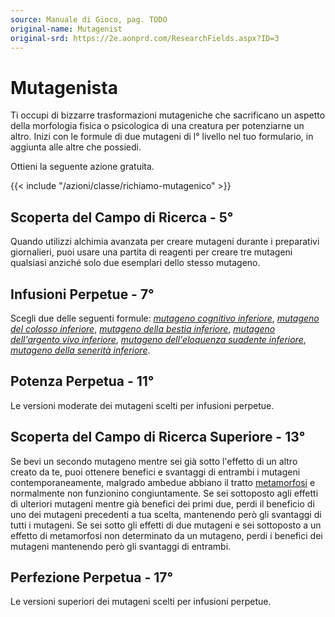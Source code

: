 ```yaml
---
source: Manuale di Gioco, pag. TODO
original-name: Mutagenist
original-srd: https://2e.aonprd.com/ResearchFields.aspx?ID=3
---
```


# Mutagenista

Ti occupi di bizzarre trasformazioni mutageniche che sacrificano un aspetto
della morfologia fisica o psicologica di una creatura per potenziarne un altro.
Inizi con le formule di due mutageni di l° livello nel tuo formulario, in
aggiunta alle altre che possiedi.

Ottieni la seguente azione gratuita.

{{< include "/azioni/classe/richiamo-mutagenico" >}}

## Scoperta del Campo di Ricerca - 5°

Quando utilizzi alchimia avanzata per creare mutageni durante i preparativi
giornalieri, puoi usare una partita di reagenti per creare tre mutageni
qualsiasi anziché solo due esemplari dello stesso mutageno.

## Infusioni Perpetue - 7°

Scegli due delle seguenti formule:
_[mutageno cognitivo inferiore](/equipaggiamento/mutageno-cognitivo)_,
_[mutageno del colosso inferiore](/equipaggiamento/mutageno-del-colosso)_,
_[mutageno della bestia inferiore](/equipaggiamento/mutageno-della-bestia)_,
_[mutageno dell'argento vivo inferiore](/equipaggiamento/mutageno-dell-argento-vivo)_,
_[mutageno dell'eloquenza suadente inferiore](/equipaggiamento/mutageno-dell-eloquenza-suadente)_,
_[mutageno della senerità inferiore](/equipaggiamento/mutageno-della-senerita)_.

## Potenza Perpetua - 11°

Le versioni moderate dei mutageni scelti per infusioni perpetue.

## Scoperta del Campo di Ricerca Superiore - 13°

Se bevi un secondo mutageno mentre sei già sotto l'effetto di un altro creato da
te, puoi ottenere benefici e svantaggi di entrambi i mutageni
contemporaneamente, malgrado ambedue abbiano il tratto
[metamorfosi](/tratti/metamorfosi) e normalmente non funzionino congiuntamente.
Se sei sottoposto agli effetti di ulteriori mutageni mentre già benefici dei
primi due, perdi il beneficio di uno dei mutageni precedenti a tua scelta,
mantenendo però gli svantaggi di tutti i mutageni. Se sei sotto gli effetti di
due mutageni e sei sottoposto a un effetto di metamorfosi non determinato da un
mutageno, perdi i benefici dei mutageni mantenendo però gli svantaggi di
entrambi.

## Perfezione Perpetua - 17°

Le versioni superiori dei mutageni scelti per infusioni perpetue.

